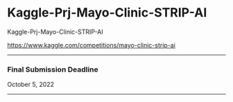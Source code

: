 # Kaggle-Prj-Mayo-Clinic-STRIP-AI
Kaggle-Prj-Mayo-Clinic-STRIP-AI

https://www.kaggle.com/competitions/mayo-clinic-strip-ai

-----

### Final Submission Deadline

October 5, 2022


-----


